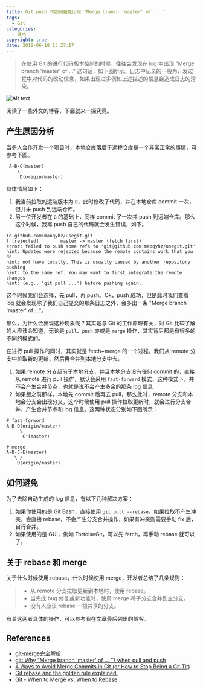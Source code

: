```yaml
---
title: Git push 时如何避免出现 "Merge branch 'master' of ..."
tags:
  - Git
categories:
  - 技术
copyright: true
date: 2018-06-18 13:27:17
---
```


> 在使用 Git 的进行代码版本控制的时候，往往会发现在 log 中出现 "Merge branch 'master' of ..." 这句话，如下图所示。日志中记录的一般为开发过程中对代码的改动信息，如果出现过多例如上述描述的信息会造成日志的污染。

<!-- more -->
![Alt text](1.png)

阅读了一些外文的博客，下面就来一探究竟。

## 产生原因分析

当多人合作开发一个项目时，本地仓库落后于远程仓库是一个非常正常的事情，可参考下图。

```
 A-B-C(master)
    \
     D(origin/master)
```
具体情境如下：
1. 我当前拉取的远端版本为 `B`，此时修改了代码，并在本地仓库 commit 一次，但并未 push 到远端仓库。
2. 另一位开发者在 `B` 的基础上，同样 commit 了一次并 push 到远端仓库。那么这个时候，我再 push 自己的代码就会发生错误，如下。

```
To github.com:maoqyhz/usegit.git
! [rejected]        master -> master (fetch first)
error: failed to push some refs to 'git@github.com:maoqyhz/usegit.git'
hint: Updates were rejected because the remote contains work that you do
hint: not have locally. This is usually caused by another repository pushing
hint: to the same ref. You may want to first integrate the remote changes
hint: (e.g., 'git pull ...') before pushing again.
```

这个时候我们会选择，先 pull，再 push。Ok，push 成功，但是此时我们查看 log 就会发现除了我们自己提交的那条日志之外，会多出一条 "Merge branch 'master' of ..."。

那么，为什么会出现这种现象呢？其实是与 Git 的工作原理有关，对 Git 比较了解的人应该会知道，无论是 `pull`、`push` 亦或是 `merge` 操作，其实背后都是有很多的不同的模式的。

在进行 pull 操作的同时，其实就是 fetch+merge 的一个过程。我们从 remote 分支中拉取新的更新，然后再合并到本地分支中去。
1. 如果 remote 分支超前于本地分支，并且本地分支没有任何 commit 的，直接从 remote 进行 pull 操作，默认会采用 `fast-forward` 模式，这种模式下，并不会产生合并节点，也就是说不会产生多余的那条 log 信息
2. 如果想之前那样，本地先 commit 后再去 pull，那么此时，remote 分支和本地会分支会出现分叉，这个时候使用 pull 操作拉取更新时，就会进行分支合并，产生合并节点和 log 信息。这两种状态分别如下图所示：
```
# fast-forword 
A-B-D(origin/master)
     \
      C'(master)

# merge
A-B-C-E(master)
   \ /
    D(origin/master)
```

## 如何避免
为了去除自动生成的 log 信息，有以下几种解决方案：
1. 如果你使用的是 Git Bash，直接使用 `git pull --rebase`。如果拉取不产生冲突，会直接 rebase，不会产生分支合并操作，如果有冲突则需要手动 fix 后，自行合并。
2. 如果使用的是 GUI，例如 TortoiseGit，可以先 fetch，再手动 rebase 就可以了。

## 关于 rebase 和 merge

关于什么时候使用 rebase，什么时候使用 merge，开发者总结了几条规则：

> - 从 remote 分支拉取更新到本地时，使用 rebase。
> - 当完成 bug 修复或新功能时，使用 merge 将子分支合并到主分支。
> - 没有人应该 rebase 一根共享的分支。

有关这两者具体的操作，可以参考我在文章最后列出的博客。

## References
- [git-merge完全解析](https://www.jianshu.com/p/58a166f24c81)
- [git: Why “Merge branch 'master' of … ”? when pull and push](https://stackoverflow.com/questions/15439527/git-why-merge-branch-master-of-when-pull-and-push)
- [4 Ways to Avoid Merge Commits in Git (or How to Stop Being a Git Tit)](http://kernowsoul.com/blog/2012/06/20/4-ways-to-avoid-merge-commits-in-git/)
- [Git rebase and the golden rule explained.](https://medium.freecodecamp.org/git-rebase-and-the-golden-rule-explained-70715eccc372)
- [Git - When to Merge vs. When to Rebase](https://www.derekgourlay.com/blog/git-when-to-merge-vs-when-to-rebase/)

